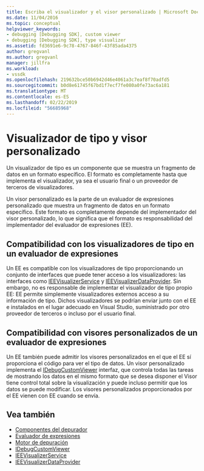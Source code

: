```yaml
---
title: Escriba el visualizador y el visor personalizado | Microsoft Docs
ms.date: 11/04/2016
ms.topic: conceptual
helpviewer_keywords:
- debugging [Debugging SDK], custom viewer
- debugging [Debugging SDK], type visualizer
ms.assetid: fd3691e6-9c78-4767-846f-43f85ada4375
author: gregvanl
ms.author: gregvanl
manager: jillfra
ms.workload:
- vssdk
ms.openlocfilehash: 219632bce50b6942d46e4061a3c7eaf8f70adfd5
ms.sourcegitcommit: b0d8e61745f67bd1f7ecf7fe080a0fe73ac6a181
ms.translationtype: MT
ms.contentlocale: es-ES
ms.lasthandoff: 02/22/2019
ms.locfileid: "56685968"
---
```

# <a name="type-visualizer-and-custom-viewer"></a>Visualizador de tipo y visor personalizado
Un visualizador de tipo es un componente que se muestra un fragmento de datos en un formato específico. El formato es completamente hasta que implementa el visualizador, ya sea el usuario final o un proveedor de terceros de visualizadores.

 Un visor personalizado es la parte de un evaluador de expresiones personalizado que muestra un fragmento de datos en un formato específico. Este formato es completamente depende del implementador del visor personalizado, lo que significa que el formato es responsabilidad del implementador del evaluador de expresiones (EE).

## <a name="support-for-type-visualizers-in-an-expression-evaluator"></a>Compatibilidad con los visualizadores de tipo en un evaluador de expresiones
 Un EE es compatible con los visualizadores de tipo proporcionando un conjunto de interfaces que puede tener acceso a los visualizadores: las interfaces como [IEEVisualizerService](../../extensibility/debugger/reference/ieevisualizerservice.md) y [IEEVisualizerDataProvider](../../extensibility/debugger/reference/ieevisualizerdataprovider.md). Sin embargo, no es responsable de implementar el visualizador de tipo propio EE: EE permite simplemente visualizadores externos acceso a su información de tipo. Dichos visualizadores se podrían enviar junto con el EE e instalados en el lugar adecuado en Visual Studio, suministrado por otro proveedor de terceros o incluso por el usuario final.

## <a name="support-for-custom-viewers-in-an-expression-evaluator"></a>Compatibilidad con visores personalizados de un evaluador de expresiones
 Un EE también puede admitir los visores personalizados en el que el EE sí proporciona el código para ver el tipo de datos. Un visor personalizado implementa el [IDebugCustomViewer](../../extensibility/debugger/reference/idebugcustomviewer.md) interfaz, que controla todas las tareas de mostrando los datos en el mismo formato que se desea disponer el Visor tiene control total sobre la visualización y puede incluso permitir que los datos se puede modificar. Los visores personalizados proporcionados por el EE vienen con EE cuando se envía.

## <a name="see-also"></a>Vea también
- [Componentes del depurador](../../extensibility/debugger/debugger-components.md)
- [Evaluador de expresiones](../../extensibility/debugger/expression-evaluator.md)
- [Motor de depuración](../../extensibility/debugger/debug-engine.md)
- [IDebugCustomViewer](../../extensibility/debugger/reference/idebugcustomviewer.md)
- [IEEVisualizerService](../../extensibility/debugger/reference/ieevisualizerservice.md)
- [IEEVisualizerDataProvider](../../extensibility/debugger/reference/ieevisualizerdataprovider.md)